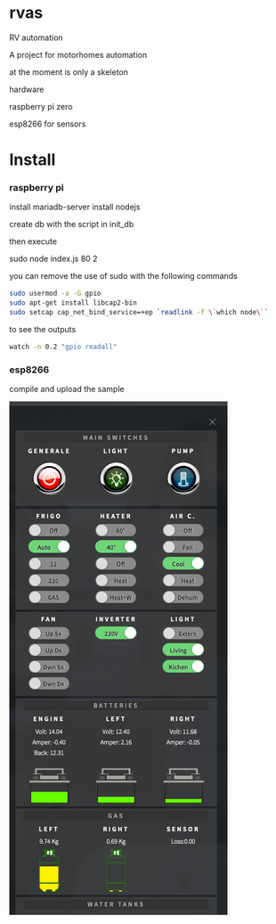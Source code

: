 # rvas

RV automation

A project for motorhomes automation

at the moment is only a skeleton


hardware

raspberry pi zero

esp8266 for sensors

# Install

### raspberry pi 

install mariadb-server
install nodejs

create db with the script in init_db

then execute

sudo node index.js 80 2

you can remove the use of sudo with the following commands

```bash
sudo usermod -a -G gpio
sudo apt-get install libcap2-bin
sudo setcap cap_net_bind_service=+ep `readlink -f \`which node\``
```

to see the outputs 

```bash
watch -n 0.2 "gpio readall"
```


### esp8266

compile and upload the sample




![interface](https://github.com/6leonardo/rvas/blob/master/interface.png?raw=true)


